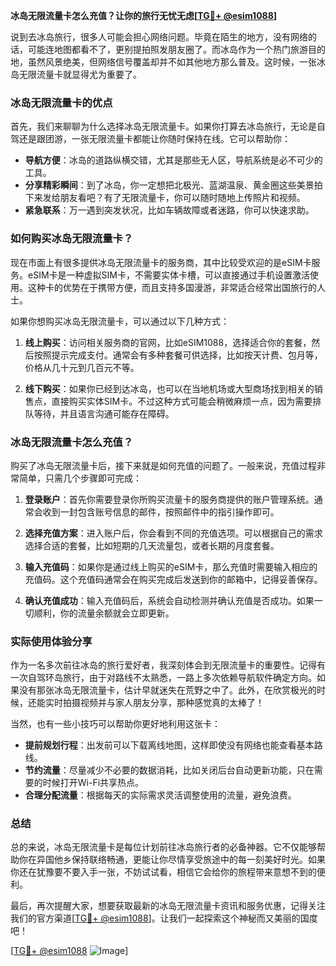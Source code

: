 **冰岛无限流量卡怎么充值？让你的旅行无忧无虑[[TG💪+ @esim1088](https://t.me/s/esim1088)]**

说到去冰岛旅行，很多人可能会担心网络问题。毕竟在陌生的地方，没有网络的话，可能连地图都看不了，更别提拍照发朋友圈了。而冰岛作为一个热门旅游目的地，虽然风景绝美，但网络信号覆盖却并不如其他地方那么普及。这时候，一张冰岛无限流量卡就显得尤为重要了。

### 冰岛无限流量卡的优点

首先，我们来聊聊为什么选择冰岛无限流量卡。如果你打算去冰岛旅行，无论是自驾还是跟团游，一张无限流量卡都能让你随时保持在线。它可以帮助你：

- **导航方便**：冰岛的道路纵横交错，尤其是那些无人区，导航系统是必不可少的工具。
- **分享精彩瞬间**：到了冰岛，你一定想把北极光、蓝湖温泉、黄金圈这些美景拍下来发给朋友看吧？有了无限流量卡，你可以随时随地上传照片和视频。
- **紧急联系**：万一遇到突发状况，比如车辆故障或者迷路，你可以快速求助。

### 如何购买冰岛无限流量卡？

现在市面上有很多提供冰岛无限流量卡的服务商，其中比较受欢迎的是eSIM卡服务。eSIM卡是一种虚拟SIM卡，不需要实体卡槽，可以直接通过手机设置激活使用。这种卡的优势在于携带方便，而且支持多国漫游，非常适合经常出国旅行的人士。

如果你想购买冰岛无限流量卡，可以通过以下几种方式：

1. **线上购买**：访问相关服务商的官网，比如eSIM1088，选择适合你的套餐，然后按照提示完成支付。通常会有多种套餐可供选择，比如按天计费、包月等，价格从几十元到几百元不等。
   
2. **线下购买**：如果你已经到达冰岛，也可以在当地机场或大型商场找到相关的销售点，直接购买实体SIM卡。不过这种方式可能会稍微麻烦一点，因为需要排队等待，并且语言沟通可能存在障碍。

### 冰岛无限流量卡怎么充值？

购买了冰岛无限流量卡后，接下来就是如何充值的问题了。一般来说，充值过程非常简单，只需几个步骤即可完成：

1. **登录账户**：首先你需要登录你所购买流量卡的服务商提供的账户管理系统。通常会收到一封包含账号信息的邮件，按照邮件中的指引操作即可。

2. **选择充值方案**：进入账户后，你会看到不同的充值选项。可以根据自己的需求选择合适的套餐，比如短期的几天流量包，或者长期的月度套餐。

3. **输入充值码**：如果你是通过线上购买的eSIM卡，那么充值时需要输入相应的充值码。这个充值码通常会在购买完成后发送到你的邮箱中，记得妥善保存。

4. **确认充值成功**：输入充值码后，系统会自动检测并确认充值是否成功。如果一切顺利，你的流量余额就会立即更新。

### 实际使用体验分享

作为一名多次前往冰岛的旅行爱好者，我深刻体会到无限流量卡的重要性。记得有一次自驾环岛旅行，由于对路线不太熟悉，一路上多次依赖导航软件确定方向。如果没有那张冰岛无限流量卡，估计早就迷失在荒野之中了。此外，在欣赏极光的时候，还能实时拍摄视频并与家人朋友分享，那种感觉真的太棒了！

当然，也有一些小技巧可以帮助你更好地利用这张卡：

- **提前规划行程**：出发前可以下载离线地图，这样即使没有网络也能查看基本路线。
- **节约流量**：尽量减少不必要的数据消耗，比如关闭后台自动更新功能，只在需要的时候打开Wi-Fi共享热点。
- **合理分配流量**：根据每天的实际需求灵活调整使用的流量，避免浪费。

### 总结

总的来说，冰岛无限流量卡是每位计划前往冰岛旅行者的必备神器。它不仅能够帮助你在异国他乡保持联络畅通，更能让你尽情享受旅途中的每一刻美好时光。如果你还在犹豫要不要入手一张，不妨试试看，相信它会给你的旅程带来意想不到的便利。

最后，再次提醒大家，想要获取最新的冰岛无限流量卡资讯和服务优惠，记得关注我们的官方渠道[[TG💪+ @esim1088](https://t.me/s/esim1088)]。让我们一起探索这个神秘而又美丽的国度吧！

[[TG💪+ @esim1088](https://t.me/s/esim1088) ![Image](https://i.postimg.cc/4NQfJmqS/Snipaste-2025-05-13-00-14-12.png)]